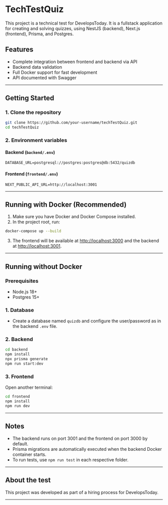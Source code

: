 # TechTestQuiz

This project is a technical test for DevelopsToday. It is a fullstack application for creating and solving quizzes, using NestJS (backend), Next.js (frontend), Prisma, and Postgres.

## Features

- Complete integration between frontend and backend via API
- Backend data validation
- Full Docker support for fast development
- API documented with Swagger

---

## Getting Started

### 1. Clone the repository

```bash
git clone https://github.com/your-username/techTestQuiz.git
cd techTestQuiz
```

### 2. Environment variables

#### Backend (`backend/.env`)

```env
DATABASE_URL=postgresql://postgres:postgres@db:5432/quizdb
```

#### Frontend (`frontend/.env`)

```env
NEXT_PUBLIC_API_URL=http://localhost:3001
```

---

## Running with Docker (Recommended)

1. Make sure you have Docker and Docker Compose installed.
2. In the project root, run:

```bash
docker-compose up --build
```

3. The frontend will be available at [http://localhost:3000](http://localhost:3000) and the backend at [http://localhost:3001](http://localhost:3001).

---

## Running without Docker

### Prerequisites

- Node.js 18+
- Postgres 15+

### 1. Database

- Create a database named `quizdb` and configure the user/password as in the backend `.env` file.

### 2. Backend

```bash
cd backend
npm install
npx prisma generate
npm run start:dev
```

### 3. Frontend

Open another terminal:

```bash
cd frontend
npm install
npm run dev
```

---

## Notes

- The backend runs on port 3001 and the frontend on port 3000 by default.
- Prisma migrations are automatically executed when the backend Docker container starts.
- To run tests, use `npm run test` in each respective folder.

---

## About the test

This project was developed as part of a hiring process for DevelopsToday.

---
